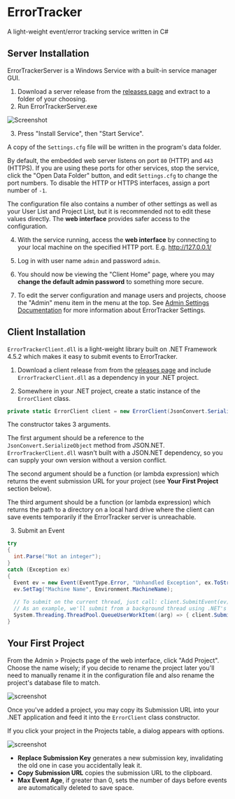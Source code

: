 # ErrorTracker
A light-weight event/error tracking service written in C#

## Server Installation
ErrorTrackerServer is a Windows Service with a built-in service manager GUI.

1) Download a server release from the [releases page](https://github.com/bp2008/ErrorTracker/releases) and extract to a folder of your choosing.
2) Run ErrorTrackerServer.exe

![Screenshot](https://i.imgur.com/jtrAKDf.png)

3) Press "Install Service", then "Start Service".  

A copy of the `Settings.cfg` file will be written in the program's data folder.

By default, the embedded web server listens on port `80` (HTTP) and `443` (HTTPS).  If you are using these ports for other services, stop the service, click the "Open Data Folder" button, and edit `Settings.cfg` to change the port numbers.  To disable the HTTP or HTTPS interfaces, assign a port number of `-1`.

The configuration file also contains a number of other settings as well as your User List and Project List, but it is recommended not to edit these values directly.  The **web interface** provides safer access to the configuration.

4) With the service running, access the **web interface** by connecting to your local machine on the specified HTTP port.  E.g. http://127.0.0.1/

5) Log in with user name `admin` and password `admin`.

6) You should now be viewing the "Client Home" page, where you may **change the default admin password** to something more secure.

7) To edit the server configuration and manage users and projects, choose the "Admin" menu item in the menu at the top. See [Admin Settings Documentation](https://github.com/bp2008/ErrorTracker/wiki/Admin-Settings-Documentation) for more information about ErrorTracker Settings.

## Client Installation
`ErrorTrackerClient.dll` is a light-weight library built on .NET Framework 4.5.2 which makes it easy to submit events to ErrorTracker.

1) Download a client release from from the [releases page](https://github.com/bp2008/ErrorTracker/releases) and include `ErrorTrackerClient.dll` as a dependency in your .NET project.

2) Somewhere in your .NET project, create a static instance of the `ErrorClient` class.

```cs
private static ErrorClient client = new ErrorClient(JsonConvert.SerializeObject, () => "https://127.0.0.1/Submit?p=MyProject&k=f90ez8feZSFe90sifesLJszfE8", () => "C:\\ErrorTrackerTemp\\");
```
The constructor takes 3 arguments.

The first argument should be a reference to the `JsonConvert.SerializeObject` method from JSON.NET.  `ErrorTrackerClient.dll` wasn't built with a JSON.NET dependency, so you can supply your own version without a version conflict.

The second argument should be a function (or lambda expression) which returns the event submission URL for your project (see **Your First Project** section below).

The third argument should be a function (or lambda expression) which returns the path to a directory on a local hard drive where the client can save events temporarily if the ErrorTracker server is unreachable.

3) Submit an Event

```cs
try
{
  int.Parse("Not an integer");
}
catch (Exception ex)
{
  Event ev = new Event(EventType.Error, "Unhandled Exception", ex.ToString());
  ev.SetTag("Machine Name", Environment.MachineName);
  
  // To submit on the current thread, just call: client.SubmitEvent(ev);
  // As an example, we'll submit from a background thread using .NET's built-in thread pool.
  System.Threading.ThreadPool.QueueUserWorkItem((arg) => { client.SubmitEvent(ev); });
}
```

## Your First Project

From the Admin > Projects page of the web interface, click "Add Project".  Choose the name wisely; if you decide to rename the project later you'll need to manually rename it in the configuration file and also rename the project's database file to match.

![screenshot](https://i.imgur.com/orxxMl0.png)

Once you've added a project, you may copy its Submission URL into your .NET application and feed it into the `ErrorClient` class constructor.

If you click your project in the Projects table, a dialog appears with options.

![screenshot](https://i.imgur.com/lIPc8PR.png)

* **Replace Submission Key** generates a new submission key, invalidating the old one in case you accidentally leak it.
* **Copy Submission URL** copies the submission URL to the clipboard.
* **Max Event Age**, if greater than 0, sets the number of days before events are automatically deleted to save space.
